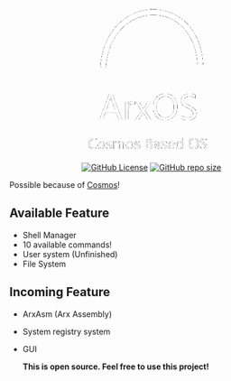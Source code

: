 <p align="center">
  <img width="280" height="263" src="https://github.com/NevixityOPD/Arx/blob/master/ArxLogoNew.png">
</p>

<div align="center">

  <a href="">![GitHub License](https://img.shields.io/github/license/NevixityOPD/Arx)</a>
  <a href="">![GitHub repo size](https://img.shields.io/github/repo-size/NevixityOPD/Arx)</a>

</div>

Possible because of [Cosmos](https://github.com/CosmosOS/Cosmos)!


Available Feature
--
- Shell Manager
- 10 available commands!
- User system (Unfinished)
- File System

Incoming Feature
--
- ArxAsm (Arx Assembly)
- System registry system
- GUI

  **This is open source. Feel free to use this project!**
